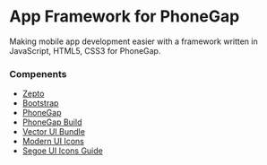 App Framework for PhoneGap
==========================

Making mobile app development easier with a framework written in JavaScript, HTML5, CSS3 for PhoneGap.

### Compenents

* [Zepto](http://zeptojs.com/)
* [Bootstrap](http://getbootstrap.com/)
* [PhoneGap](http://phonegap.com/)
* [PhoneGap Build](http://build.phonegap.com/)
* [Vector UI Bundle](http://dribbble.com/shots/400160-Vector-UI-Bundle)
* [Modern UI Icons](http://designerfirst.com/icon-sets/modern-ui-icons/)
* [Segoe UI Icons Guide](http://msdn.microsoft.com/en-us/library/windows/apps/jj841126.aspx)
